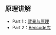 ## 原理讲解
 - Part 1：[背景与原理](https://www.bilibili.com/video/BV13P4y1378F/)
 - Part 2：[Bencode库](https://www.bilibili.com/video/BV1zZ4y1678G/)
